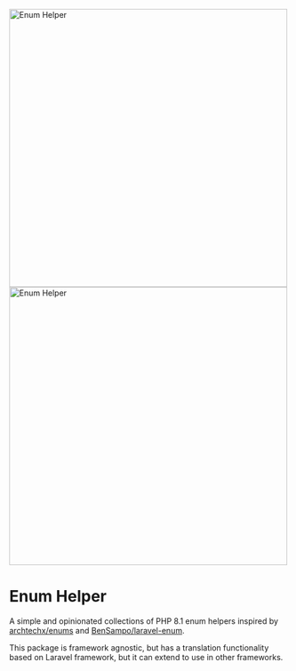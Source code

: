 <img src="https://banners.beyondco.de/Enum%20Helper.png#gh-light-mode-only" alt="Enum Helper" width="500px"><img src="https://banners.beyondco.de/Enum%20Helper.png?theme=dark&packageManager=composer+require&packageName=datomatic%2Fenum-helper&pattern=deathStar&style=style_1&description=Simple+opinionated+collection+of+PHP+8.1+enum+helpers&md=1&showWatermark=0&fontSize=100px&images=view-list#gh-dark-mode-only" alt="Enum Helper" width="500px">

# Enum Helper
A simple and opinionated collections of PHP 8.1 enum helpers inspired by [archtechx/enums](https://github.com/archtechx/enums) and [BenSampo/laravel-enum](https://github.com/BenSampo/laravel-enum).

This package is framework agnostic, but has a translation functionality based on Laravel framework, but it can extend to use in other frameworks.
